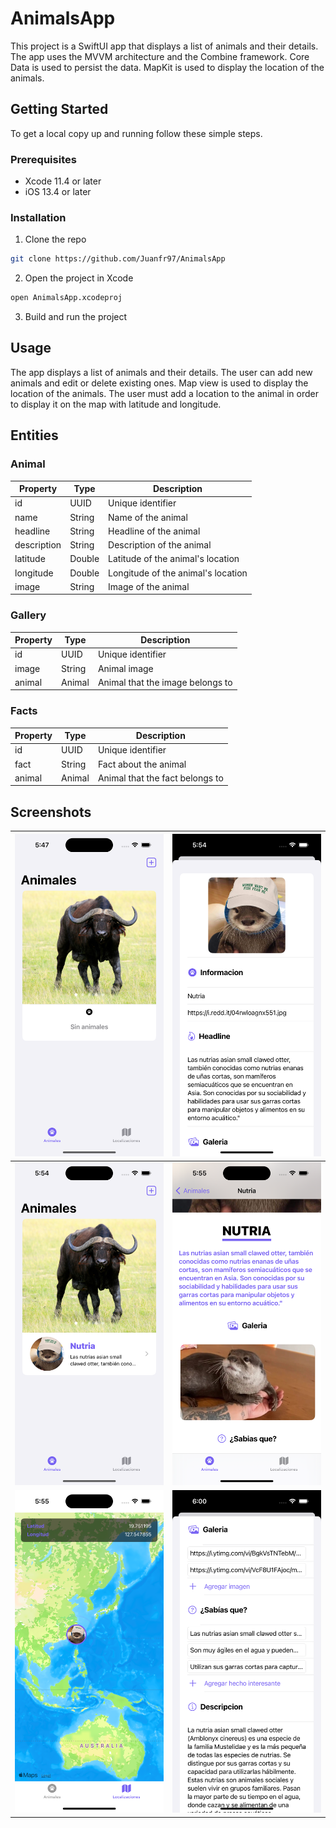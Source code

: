 # AnimalsApp

This project is a SwiftUI app that displays a list of animals and their details. The app uses the MVVM architecture and the Combine framework. Core Data is used to persist the data. MapKit is used to display the location of the animals.

## Getting Started

To get a local copy up and running follow these simple steps.

### Prerequisites

* Xcode 11.4 or later
* iOS 13.4 or later

### Installation

1. Clone the repo
```sh
git clone https://github.com/Juanfr97/AnimalsApp
```

2. Open the project in Xcode
```sh
open AnimalsApp.xcodeproj
```

3. Build and run the project

## Usage

The app displays a list of animals and their details. The user can add new animals and edit or delete existing ones. Map view is used to display the location of the animals. The user must add a location to the animal in order to display it on the map with latitude and longitude.

## Entities

### Animal

| Property | Type | Description |
| --- | --- | --- |
| id | UUID | Unique identifier |
| name | String | Name of the animal |
| headline | String | Headline of the animal |
| description | String | Description of the animal |
| latitude | Double | Latitude of the animal's location |
| longitude | Double | Longitude of the animal's location |
| image | String | Image of the animal |

### Gallery

| Property | Type | Description |
| --- | --- | --- |
| id | UUID | Unique identifier |
| image | String | Animal image |
| animal | Animal | Animal that the image belongs to |

### Facts

| Property | Type | Description |
| --- | --- | --- |
| id | UUID | Unique identifier |
| fact | String | Fact about the animal |
| animal | Animal | Animal that the fact belongs to |

## Screenshots

| ![HomeScreen](<Simulator Screenshot - iPhone 15 Pro - 2023-12-08 at 17.47.35.png>) | ![Add new animal](<Simulator Screenshot - iPhone 15 Pro - 2023-12-08 at 17.54.10.png>) |
|:---:|:---:|
| ![Animal list](<Simulator Screenshot - iPhone 15 Pro - 2023-12-08 at 17.54.51.png>) | ![Animal detail](<Simulator Screenshot - iPhone 15 Pro - 2023-12-08 at 17.55.02.png>) |
| ![Animal location](<Simulator Screenshot - iPhone 15 Pro - 2023-12-08 at 17.55.13.png>) | ![Alt text](<Simulator Screenshot - iPhone 15 Pro - 2023-12-08 at 18.00.37.png>)|
